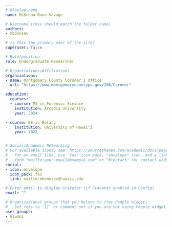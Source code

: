 ```yaml
---
# Display name
name: McKenna Bonn-Savage

# Username (this should match the folder name)
authors:
- mbonnsav

# Is this the primary user of the site?
superuser: false

# Role/position
role: Undergraduate Researcher

# Organizations/Affiliations
organizations:
- name: Montgomery County Coroner's Office
  url: "https://www.montgomerycountypa.gov/196/Coroner"

education:
  courses:
  - course: MS in Forensic Sceince
    institution: Arcadia University
    year: 2024

- course: BS in Botany
    institution: University of Hawaiʻi
    year: 2022


# Social/Academic Networking
# For available icons, see: https://sourcethemes.com/academic/docs/page-builder/#icons
#   For an email link, use "fas" icon pack, "envelope" icon, and a link in the
#   form "mailto:your-email@example.com" or "#contact" for contact widget.
social:
- icon: envelope
  icon_pack: fas
  link: mailto:mbonnsav@hawaii.edu

# Enter email to display Gravatar (if Gravatar enabled in Config)
email: ""

# Organizational groups that you belong to (for People widget)
#   Set this to `[]` or comment out if you are not using People widget.
user_groups:
- Alumni
---
```



